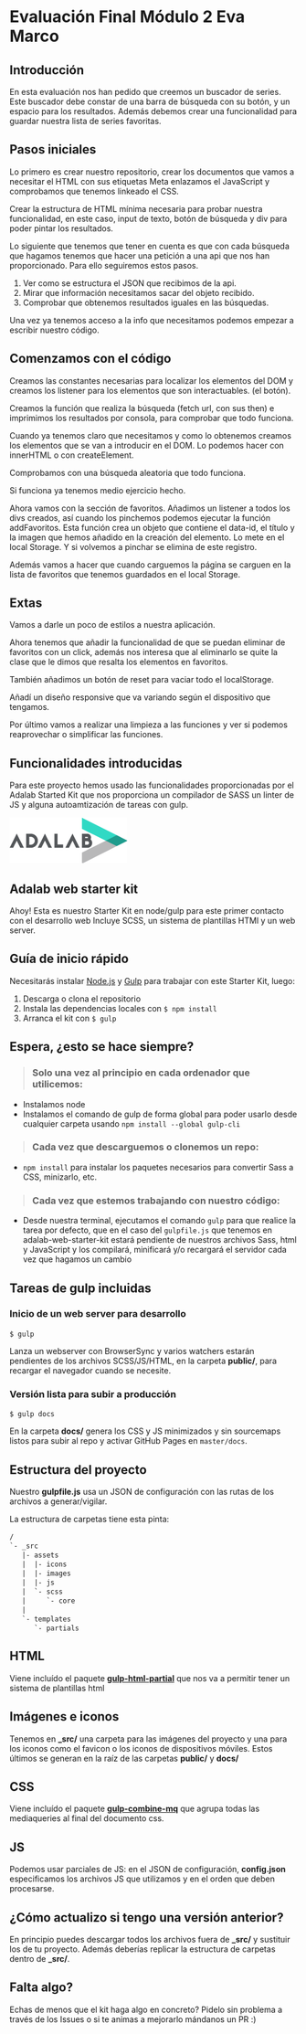 # Evaluación Final Módulo 2 Eva Marco

## Introducción

En esta evaluación nos han pedido que creemos un buscador de series. Este buscador debe constar de una barra de búsqueda con su botón, y un espacio para los resultados.
Además debemos crear una funcionalidad para guardar nuestra lista de series favoritas.

## Pasos iniciales

Lo primero es crear nuestro repositorio, crear los documentos que vamos a necesitar el HTML con sus etiquetas Meta enlazamos el JavaScript y comprobamos que tenemos linkeado el CSS.

Crear la estructura de HTML mínima necesaria para probar nuestra funcionalidad, en este caso, input de texto, botón de búsqueda y div para poder pintar los resultados.

Lo siguiente que tenemos que tener en cuenta es que con cada búsqueda que hagamos tenemos que hacer una petición a una api que nos han proporcionado. Para ello seguiremos estos pasos.

1. Ver como se estructura el JSON que recibimos de la api.
2. Mirar que información necesitamos sacar del objeto recibido.
3. Comprobar que obtenemos resultados iguales en las búsquedas.

Una vez ya tenemos acceso a la info que necesitamos podemos empezar a escribir nuestro código.

## Comenzamos con el código

Creamos las constantes necesarias para localizar los elementos del DOM y creamos los listener para los elementos que son interactuables. (el botón).

Creamos la función que realiza la búsqueda (fetch url, con sus then) e imprimimos los resultados por consola, para comprobar que todo funciona.

Cuando ya tenemos claro que necesitamos y como lo obtenemos creamos los elementos que se van a introducir en el DOM. Lo podemos hacer con innerHTML o con createElement.

Comprobamos con una búsqueda aleatoria que todo funciona.

Si funciona ya tenemos medio ejercicio hecho.

Ahora vamos con la sección de favoritos. Añadimos un listener a todos los divs creados, así cuando los pinchemos podemos ejecutar la función addFavoritos.
Esta función crea un objeto que contiene el data-id, el título y la imagen que hemos añadido en la creación del elemento. Lo mete en el local Storage. Y si volvemos a pinchar se elimina de este registro.

Además vamos a hacer que cuando carguemos la página se carguen en la lista de favoritos que tenemos guardados en el local Storage.

## Extas

Vamos a darle un poco de estilos a nuestra aplicación.

Ahora tenemos que añadir la funcionalidad de que se puedan eliminar de favoritos con un click, además nos interesa que al eliminarlo se quite la clase que le dimos que resalta los elementos en favoritos.

También añadimos un botón de reset para vaciar todo el localStorage.

Añadí un diseño responsive que va variando según el dispositivo que tengamos.

Por último vamos a realizar una limpieza a las funciones y ver si podemos reaprovechar o simplificar las funciones.


## Funcionalidades introducidas

Para este proyecto hemos usado las funcionalidades proporcionadas por el Adalab Started Kit que nos proporciona un compilador de SASS un linter de JS y alguna autoamtización de tareas con gulp.


![Adalab](_src/assets/images/logo-adalab-80px.png)

## Adalab web starter kit
Ahoy! Esta es nuestro Starter Kit en node/gulp para este primer contacto con el desarrollo web
Incluye SCSS, un sistema de plantillas HTMl y un web server.

## Guía de inicio rápido
Necesitarás instalar [Node.js](https://nodejs.org/) y [Gulp](https://gulpjs.com) para trabajar con este Starter Kit, luego:
1. Descarga o clona el repositorio
2. Instala las dependencias locales con `$ npm install`
3. Arranca el kit con `$ gulp`

## Espera, ¿esto se hace siempre?
> ### Solo una vez al principio en cada ordenador que utilicemos:
- Instalamos node
- Instalamos el comando de gulp de forma global para poder usarlo desde cualquier carpeta usando `npm install --global gulp-cli`

> ### Cada vez que descarguemos o clonemos un repo:
- `npm install` para instalar los paquetes necesarios para convertir Sass a CSS, minizarlo, etc.

> ### Cada vez que estemos trabajando con nuestro código:
- Desde nuestra terminal, ejecutamos el comando `gulp` para que realice la tarea por defecto, que en el caso del `gulpfile.js` que tenemos en adalab-web-starter-kit estará pendiente de nuestros archivos Sass, html y JavaScript y los compilará, minificará y/o recargará el servidor cada vez que hagamos un cambio

## Tareas de gulp incluidas
### Inicio de un web server para desarrollo
```
$ gulp
```
Lanza un webserver con BrowserSync y varios watchers estarán pendientes de los archivos SCSS/JS/HTML, en la carpeta **public/**, para recargar el navegador cuando se necesite.

### Versión lista para subir a producción
```
$ gulp docs
```
En la carpeta **docs/** genera los CSS y JS minimizados y sin sourcemaps listos para subir al repo y activar GitHub Pages en `master/docs`.


## Estructura del proyecto
Nuestro **gulpfile.js** usa un JSON de configuración con las rutas de los archivos a generar/vigilar.

La estructura de carpetas tiene esta pinta:
```
/
`- _src
   |- assets
   |  |- icons
   |  |- images
   |  |- js
   |  `- scss
   |     `- core
   |
   `- templates
      `- partials

```

## HTML
Viene incluído el paquete [**gulp-html-partial**](https://www.npmjs.com/package/gulp-html-partial) que nos va a permitir tener un sistema de plantillas html

## Imágenes e iconos
Tenemos en **_src/** una carpeta para las imágenes del proyecto y una para los iconos como el favicon o los iconos de dispositivos móviles. Estos últimos se generan en la raíz de las carpetas **public/** y **docs/**

## CSS
Viene incluído el paquete [**gulp-combine-mq**](https://www.npmjs.com/package/gulp-combine-mq) que agrupa todas las mediaqueries al final del documento css.

## JS
Podemos usar parciales de JS: en el JSON de configuración, **config.json** especificamos los archivos JS que utilizamos y en el orden que deben procesarse.

## ¿Cómo actualizo si tengo una versión anterior?
En principio puedes descargar todos los archivos fuera de **_src/** y sustituir los de tu proyecto. Además deberías replicar la estructura de carpetas dentro de **_src/**.

## Falta algo?
Echas de menos que el kit haga algo en concreto? Pidelo sin problema a través de los Issues o si te animas a mejorarlo mándanos un PR :)
